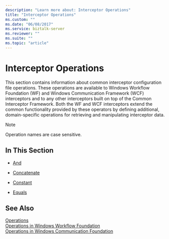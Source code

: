 ```yaml
---
description: "Learn more about: Interceptor Operations"
title: "Interceptor Operations"
ms.custom: ""
ms.date: "06/08/2017"
ms.service: biztalk-server
ms.reviewer: ""
ms.suite: ""
ms.topic: "article"
---
```

# Interceptor Operations
This section contains information about common interceptor configuration file operations. These operations are available to Windows Workflow Foundation (WF) and Windows Communication Framework (WCF) interceptors and to any other interceptors built on top of the Common Interceptor Framework. Both the WF and WCF interceptors extend the common functionality provided by these operators by defining additional, domain-specific operations for retrieving and manipulating interceptor data.  
  
> [!NOTE]
>  Operation names are case sensitive.  
  
## In This Section  
  
-   [And](../core/and.md)  
  
-   [Concatenate](../core/concatenate.md)  
  
-   [Constant](../core/constant.md)  
  
-   [Equals](../core/equals.md)  
  
## See Also  
 [Operations](../core/interceptor-operations.md)   
 [Operations in Windows Workflow Foundation](../core/operations-in-windows-workflow-foundation.md)   
 [Operations in Windows Communication Foundation](../core/operations-in-windows-communication-foundation.md)
